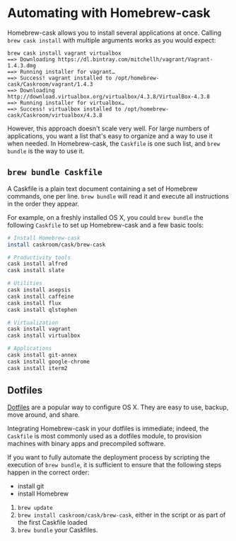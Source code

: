 # Automating with Homebrew-cask
Homebrew-cask allows you to install several applications at once. Calling `brew cask install` with multiple arguments works as you would expect:

```
brew cask install vagrant virtualbox
==> Downloading https://dl.bintray.com/mitchellh/vagrant/Vagrant-1.4.3.dmg
==> Running installer for vagrant…
==> Success! vagrant installed to /opt/homebrew-cask/Caskroom/vagrant/1.4.3
==> Downloading http://download.virtualbox.org/virtualbox/4.3.8/VirtualBox-4.3.8
==> Running installer for virtualbox…
==> Success! virtualbox installed to /opt/homebrew-cask/Caskroom/virtualbox/4.3.8
```

However, this approach doesn't scale very well. For large numbers of applications, you want a list that's easy to organize and a way to use it when needed. In Homebrew-cask, the `Caskfile` is one such list, and `brew bundle` is the way to use it.

## `brew bundle Caskfile`
A Caskfile is a plain text document containing a set of Homebrew commands, one per line. `brew bundle` will read it and execute all instructions in the order they appear.

For example, on a freshly installed OS X, you could `brew bundle` the following `Caskfile` to set up Homebrew-cask and a few basic tools:
```bash
# Install Homebrew-cask
install caskroom/cask/brew-cask

# Productivity tools
cask install alfred
cask install slate

# Utilities
cask install asepsis
cask install caffeine
cask install flux
cask install qlstephen

# Virtualization
cask install vagrant
cask install virtualbox

# Applications
cask install git-annex
cask install google-chrome
cask install iterm2
```

## Dotfiles
[Dotfiles](http://dotfiles.github.io/) are a popular way to configure OS X. They are easy to use, backup, move around, and share.

Integrating Homebrew-cask in your dotfiles is immediate; indeed, the `Caskfile` is most commonly used as a dotfiles module, to provision machines with binary apps and precompiled software.

If you want to fully automate the deployment process by scripting the execution of `brew bundle`, it is sufficient to ensure that the following steps happen in the correct order:

- install git
- install Homebrew
1. `brew update`
2. `brew install caskroom/cask/brew-cask`, either in the script or as part of the first Caskfile loaded
3. `brew bundle` your Caskfiles.
